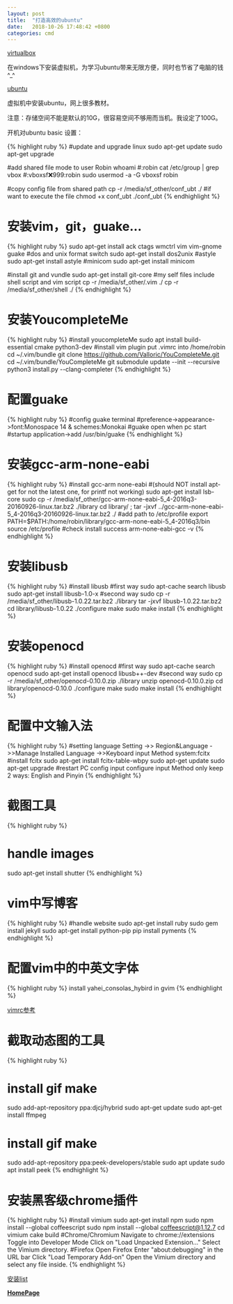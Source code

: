 ```yaml
---
layout: post
title:  "打造高效的ubuntu"
date:   2018-10-26 17:48:42 +0800
categories: cmd
---
```


[ virtualbox ](https://www.virtualbox.org/)

在windows下安装虚拟机，为学习ubuntu带来无限方便，同时也节省了电脑的钱^_^

[ ubuntu ](https://www.ubuntu.com/download/desktop)

虚拟机中安装ubuntu，网上很多教材。

注意：存储空间不能是默认的10G，很容易空间不够用而当机。我设定了100G。

开机对ubuntu basic 设置：

{% highlight ruby %}
#update and upgrade linux
sudo apt-get update
sudo apt-get upgrade

#add shared file mode to user Robin
whoami
#:robin
cat /etc/group | grep vbox
#:vboxsf:x:999:robin
sudo usermod -a -G vboxsf robin

#copy config file from shared path
cp -r /media/sf_other/conf_ubt ./
#if want to execute the file
chmod +x conf_ubt
./conf_ubt
{% endhighlight %}

# 安装vim，git，guake...

{% highlight ruby %}
sudo apt-get install ack ctags wmctrl vim vim-gnome guake
#dos and unix format switch
sudo apt-get install dos2unix
#astyle
sudo apt-get install astyle
#minicom
sudo apt-get install minicom

#install git and vundle
sudo apt-get install git-core
#my self files include shell script and vim script
cp -r /media/sf_other/.vim ./
cp -r /media/sf_other/shell ./
{% endhighlight %}

# 安装YoucompleteMe

{% highlight ruby %}
#install youcompleteMe
sudo apt install build-essential cmake python3-dev
#install vim plugin
put .vimrc into /home/robin
cd ~/.vim/bundle
git clone https://github.com/Valloric/YouCompleteMe.git
cd ~/.vim/bundle/YouCompleteMe
git submodule update --init --recursive
python3 install.py --clang-completer
{% endhighlight %}

# 配置guake

{% highlight ruby %}
#config guake terminal
#preference->appearance->font:Monospace 14 & schemes:Monokai
#guake open when pc start
#startup application->add /usr/bin/guake
{% endhighlight %}

# 安装gcc-arm-none-eabi

{% highlight ruby %}
#install gcc-arm none-eabi
#(should NOT install apt-get for not the latest one, for printf not working)
sudo apt-get install lsb-core
sudo cp -r /media/sf_other/gcc-arm-none-eabi-5_4-2016q3-20160926-linux.tar.bz2 ./library
cd library/ ;
tar -jxvf ../gcc-arm-none-eabi-5_4-2016q3-20160926-linux.tar.bz2 ./
#add path to /etc/profile
export PATH=$PATH:/home/robin/library/gcc-arm-none-eabi-5_4-2016q3/bin
source /etc/profile
#check install success
arm-none-eabi-gcc -v
{% endhighlight %}


# 安装libusb

{% highlight ruby %}
#install libusb
#first way
sudo apt-cache search libusb
sudo apt-get install libusb-1.0-x
#second way
sudo cp -r /media/sf_other/libusb-1.0.22.tar.bz2 ./library
tar -jxvf libusb-1.0.22.tar.bz2
cd library/libusb-1.0.22
./configure
make
sudo make install
{% endhighlight %}


# 安装openocd

{% highlight ruby %}
#install openocd
#first way
sudo apt-cache search openocd
sudo apt-get install openocd libusb++-dev
#second way
sudo cp -r /media/sf_other/openocd-0.10.0.zip ./library
unzip openocd-0.10.0.zip
cd library/openocd-0.10.0
./configure
make
sudo make install
{% endhighlight %}

# 配置中文输入法
{% highlight ruby %}
#setting language
Setting ->> Region&Language ->>Manage Installed Language
->>Keyboard input Method system:fcitx
#install fcitx
sudo apt-get install fcitx-table-wbpy
sudo apt-get update
sudo apt-get upgrade
#restart PC
config input
configure input Method only keep 2 ways: English and Pinyin
{% endhighlight %}

# 截图工具

{% highlight ruby %}
# handle images
sudo apt-get install shutter
{% endhighlight %}

# vim中写博客

{% highlight ruby %}
#handle website
sudo apt-get install ruby
sudo gem install jekyll
sudo apt-get install python-pip
pip install pyments
{% endhighlight %}

# 配置vim中的中英文字体

{% highlight ruby %}
install yahei_consolas_hybird in gvim
{% endhighlight %}

[vimrc参考](https://github.com/Robin163/robin163.github.io/blob/master/css/.vimrc?raw=true)

# 截取动态图的工具

{% highlight ruby %}
# install gif make
sudo add-apt-repository ppa:djcj/hybrid
sudo apt-get update
sudo apt-get install ffmpeg
# install gif make
sudo add-apt-repository ppa:peek-developers/stable
sudo apt update
sudo apt install peek
{% endhighlight %}

# 安装黑客级chrome插件

{% highlight ruby %}
#install vimium
sudo apt-get install npm
sudo npm install --global coffeescript
sudo npm install --global coffeescript@1.12.7
cd vimium
cake build
#Chrome/Chromium
Navigate to chrome://extensions
Toggle into Developer Mode
Click on "Load Unpacked Extension..."
Select the Vimium directory.
#Firefox
Open Firefox
Enter "about:debugging" in the URL bar
Click "Load Temporary Add-on"
Open the Vimium directory and select any file inside.
{% endhighlight %}


[安装list](https://github.com/Robin163/robin163.github.io/blob/master/css/conf_ubt?raw=true)

[**HomePage**](https://robin163.github.io/)

